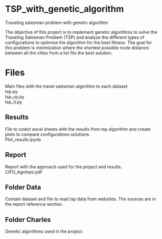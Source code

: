 # TSP_with_genetic_algorithm
Traveling salesman problem with genetic algorithm

The objective of this project is to implement genetic algorithms to solve the Traveling Salesman Problem (TSP) and analyze the different types of configurations to optimize the algorithm for the best fitness. The goal for this problem is minimization where the shortest possible route distance between all the cities from a list fits the best solution. 

# Files

Main files with the travel salesman algorithm to each dataset.<br/>
tsp.py<br/>
tsp_uy.py<br/>
tsp_it.py

## Results

File to colect excel sheets with the results from tsp algorithm and create plots to compare configurations solutions.<br/>
Plot_results.ipynb

## Report

Report with the approach used for the project and results.<br/>
CIFO_Agottani.pdf

## Folder Data

Contain dataset and file to read tsp data from websites. The sources are in the report reference section. 

## Folder Charles

Genetic algorithms used in the project.
